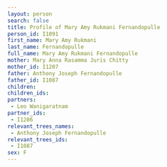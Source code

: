 ```yaml
---
layout: person
search: false
title: Profile of Mary Amy Rukmani Fernandopulle
person_id: I1091
first_name: Mary Amy Rukmani
last_name: Fernandopulle
full_name: Mary Amy Rukmani Fernandopulle
mother: Mary Anna Rasamma Juris Chitty
mother_id: I1207
father: Anthony Joseph Fernandopulle
father_id: I1087
children:
children_ids:
partners:
 - Leo Wanigaratnam
partner_ids:
 - I1286
relevant_trees_names:
 - Anthony Joseph Fernandopulle
relevant_trees_ids:
 - I1087
sex: F
---
```


